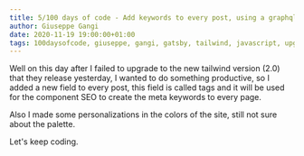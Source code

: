 ```yaml
---
title: 5/100 days of code - Add keywords to every post, using a graphql field 
author: Giuseppe Gangi
date: 2020-11-19 19:00:00+01:00
tags: 100daysofcode, giuseppe, gangi, gatsby, tailwind, javascript, upgrade, tailwind2, postcss, seo, graphql
---
```


Well on this day after I failed to upgrade to the new tailwind version (2.0) that they release yesterday, I wanted to do something productive, so I added a new field to every post, this field is called tags and it will be used for the component SEO to create the meta keywords to every page.

Also I made some personalizations in the colors of the site, still not sure about the palette.

Let's keep coding.